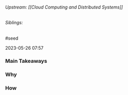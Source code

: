 
###### Upstream: [[Cloud Computing and Distributed Systems]]
###### Siblings: 
#seed 

2023-05-26
07:57


### Main Takeaways

### Why

### How

